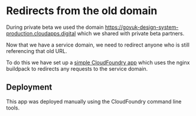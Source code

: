 # Redirects from the old domain

During private beta we used the domain
https://govuk-design-system-production.cloudapps.digital which we shared with
private beta partners.

Now that we have a service domain, we need to redirect anyone who is still
referencing that old URL.

To do this we have set up a [simple CloudFoundry app][app] which uses the nginx
buildpack to redirects any requests to the service domain.

## Deployment

This app was deployed manually using the CloudFoundry command line tools.

[app]: https://github.com/LandRegistry/hmlr-design-system-2-redirect

